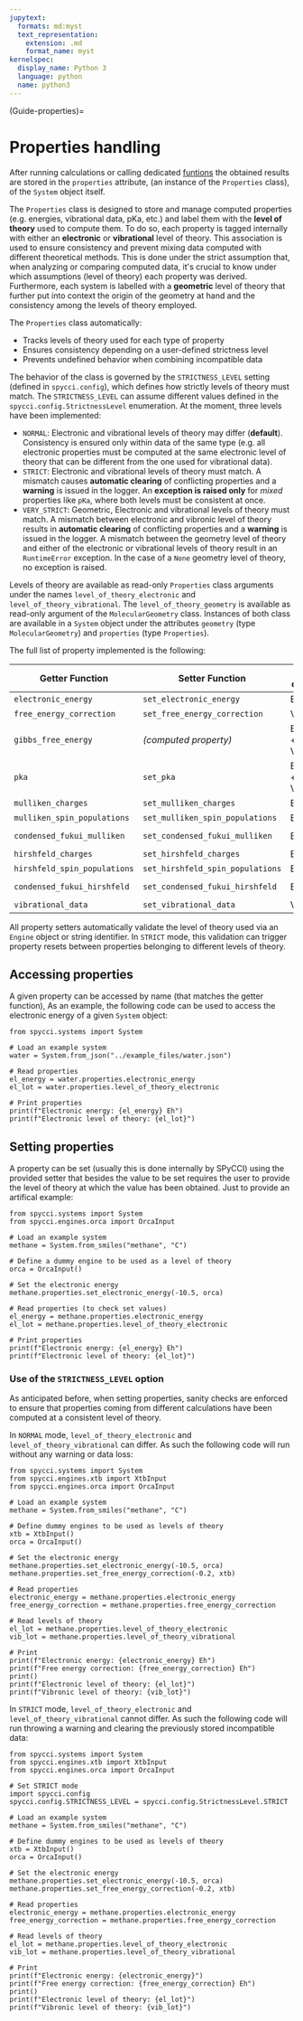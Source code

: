 ```yaml
---
jupytext:
  formats: md:myst
  text_representation:
    extension: .md
    format_name: myst
kernelspec:
  display_name: Python 3
  language: python
  name: python3
---
```


(Guide-properties)=
# Properties handling
After running calculations or calling dedicated [funtions](Guide-functions) the obtained results are stored in the `properties` attribute, (an instance of the `Properties` class), of the `System` object itself. 

The `Properties` class is designed to store and manage computed properties (e.g. energies, vibrational data, pKa, etc.) and label them with the **level of theory** used to compute them. To do so, each property is tagged internally with either an **electronic** or **vibrational** level of theory. This association is used to ensure consistency and prevent mixing data computed with different theoretical methods. This is done under the strict assumption that, when analyzing or comparing computed data, it's crucial to know under which assumptions (level of theory) each property was derived. Furthermore, each system is labelled with a **geometric** level of theory that further put into context the origin of the geometry at hand and the consistency among the levels of theory employed.

The `Properties` class automatically:

- Tracks levels of theory used for each type of property
- Ensures consistency depending on a user-defined strictness level
- Prevents undefined behavior when combining incompatible data

The behavior of the class is governed by the `STRICTNESS_LEVEL` setting (defined in `spycci.config`), which defines how strictly levels of theory must match. The `STRICTNESS_LEVEL` can assume different values defined in the `spycci.config.StrictnessLevel` enumeration. At the moment, three levels have been implemented:

- `NORMAL`: Electronic and vibrational levels of theory may differ (**default**). Consistency is ensured only within data of the same type (e.g. all electronic properties must be computed at the same electronic level of theory that can be different from the one used for vibrational data).
- `STRICT`: Electronic and vibrational levels of theory must match. A mismatch causes **automatic clearing** of conflicting properties and a **warning** is issued in the logger. An **exception is raised only** for *mixed* properties like `pKa`, where both levels must be consistent at once.
- `VERY_STRICT`: Geometric, Electronic and vibrational levels of theory must match. A mismatch between electronic and vibronic level of theory results in **automatic clearing** of conflicting properties and a **warning** is issued in the logger. A mismatch between the geometry level of theory and either of the electronic or vibrational levels of theory result in an `RuntimeError` exception. In the case of a `None` geometry level of theory, no exception is raised.

Levels of theory are available as read-only `Properties` class arguments under the names `level_of_theory_electronic` and `level_of_theory_vibrational`. The `level_of_theory_geometry` is available as read-only argument of the `MolecularGeometry` class. Instances of both class are available in a `System` object under the attributes `geometry` (type `MolecularGeometry`) and `properties` (type `Properties`).

The full list of property implemented is the following:

| Getter Function               | Setter Function                        | Level(s) of Theory       | Type                         |
|-------------------------------|----------------------------------------|--------------------------|------------------------------|
| `electronic_energy`           | `set_electronic_energy`                | Electronic               | `float`                      |
| `free_energy_correction`      | `set_free_energy_correction`           | Vibrational              | `float`                      |
| `gibbs_free_energy`           | *(computed property)*                  | Electronic + Vibrational | `float`                      |
| `pka`                         | `set_pka`                              | Electronic + Vibrational | `pKa`                        |
| `mulliken_charges`            | `set_mulliken_charges`                 | Electronic               | `List[float]`                |
| `mulliken_spin_populations`   | `set_mulliken_spin_populations`        | Electronic               | `List[float]`                |
| `condensed_fukui_mulliken`    | `set_condensed_fukui_mulliken`         | Electronic               | `Dict[str, List[float]]`     |
| `hirshfeld_charges`           | `set_hirshfeld_charges`                | Electronic               | `List[float]`                |
| `hirshfeld_spin_populations`  | `set_hirshfeld_spin_populations`       | Electronic               | `List[float]`                |
| `condensed_fukui_hirshfeld`   | `set_condensed_fukui_hirshfeld`        | Electronic               | `Dict[str, List[float]]`     |
| `vibrational_data`            | `set_vibrational_data`                 | Vibrational              | `VibrationalData`            |

All property setters automatically validate the level of theory used via an `Engine` object or string identifier. In `STRICT` mode, this validation can trigger property resets between properties belonging to different levels of theory.

## Accessing properties
A given property can be accessed by name (that matches the getter function), As an example, the following code can be used to access the electronic energy of a given `System` object:

```{code-cell} python
from spycci.systems import System

# Load an example system
water = System.from_json("../example_files/water.json")

# Read properties
el_energy = water.properties.electronic_energy
el_lot = water.properties.level_of_theory_electronic

# Print properties
print(f"Electronic energy: {el_energy} Eh")
print(f"Electronic level of theory: {el_lot}")
```

## Setting properties
A property can be set (usually this is done internally by SPyCCI) using the provided setter that besides the value to be set requires the user to provide the level of theory at which the value has been obtained. Just to provide an artifical example:

```{code-cell} python
from spycci.systems import System
from spycci.engines.orca import OrcaInput

# Load an example system
methane = System.from_smiles("methane", "C")

# Define a dummy engine to be used as a level of theory
orca = OrcaInput()

# Set the electronic energy
methane.properties.set_electronic_energy(-10.5, orca)

# Read properties (to check set values)
el_energy = methane.properties.electronic_energy
el_lot = methane.properties.level_of_theory_electronic

# Print properties
print(f"Electronic energy: {el_energy} Eh")
print(f"Electronic level of theory: {el_lot}")
```

### Use of the `STRICTNESS_LEVEL` option
As anticipated before, when setting properties, sanity checks are enforced to ensure that properties coming from different calculations have been computed at a consistent level of theory.

In `NORMAL` mode, `level_of_theory_electronic` and `level_of_theory_vibrational` can differ. As such the following code will run without any warning or data loss:

```{code-cell} python
from spycci.systems import System
from spycci.engines.xtb import XtbInput
from spycci.engines.orca import OrcaInput

# Load an example system
methane = System.from_smiles("methane", "C")

# Define dummy engines to be used as levels of theory
xtb = XtbInput()
orca = OrcaInput()

# Set the electronic energy
methane.properties.set_electronic_energy(-10.5, orca)
methane.properties.set_free_energy_correction(-0.2, xtb)

# Read properties
electronic_energy = methane.properties.electronic_energy
free_energy_correction = methane.properties.free_energy_correction

# Read levels of theory
el_lot = methane.properties.level_of_theory_electronic
vib_lot = methane.properties.level_of_theory_vibrational

# Print
print(f"Electronic energy: {electronic_energy} Eh")
print(f"Free energy correction: {free_energy_correction} Eh")
print()
print(f"Electronic level of theory: {el_lot}")
print(f"Vibronic level of theory: {vib_lot}")
```

In `STRICT` mode, `level_of_theory_electronic` and `level_of_theory_vibrational` cannot differ. As such the following code will run throwing a warning and clearing the previously stored incompatible data:

```{code-cell} python
from spycci.systems import System
from spycci.engines.xtb import XtbInput
from spycci.engines.orca import OrcaInput

# Set STRICT mode
import spycci.config
spycci.config.STRICTNESS_LEVEL = spycci.config.StrictnessLevel.STRICT

# Load an example system
methane = System.from_smiles("methane", "C")

# Define dummy engines to be used as levels of theory
xtb = XtbInput()
orca = OrcaInput()

# Set the electronic energy
methane.properties.set_electronic_energy(-10.5, orca)
methane.properties.set_free_energy_correction(-0.2, xtb)

# Read properties
electronic_energy = methane.properties.electronic_energy
free_energy_correction = methane.properties.free_energy_correction

# Read levels of theory
el_lot = methane.properties.level_of_theory_electronic
vib_lot = methane.properties.level_of_theory_vibrational

# Print
print(f"Electronic energy: {electronic_energy}")
print(f"Free energy correction: {free_energy_correction} Eh")
print()
print(f"Electronic level of theory: {el_lot}")
print(f"Vibronic level of theory: {vib_lot}")
```

